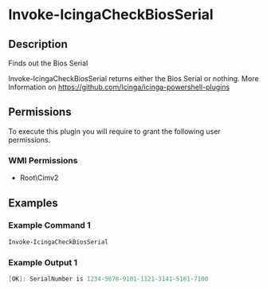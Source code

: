 # Invoke-IcingaCheckBiosSerial

## Description

Finds out the Bios Serial

Invoke-IcingaCheckBiosSerial returns either the Bios Serial or nothing.
More Information on https://github.com/Icinga/icinga-powershell-plugins

## Permissions

To execute this plugin you will require to grant the following user permissions.

### WMI Permissions

 * Root\Cimv2

## Examples

### Example Command 1

```powershell
Invoke-IcingaCheckBiosSerial
```

### Example Output 1

```powershell
[OK]: SerialNumber is 1234-5678-9101-1121-3141-5161-7100    
```


